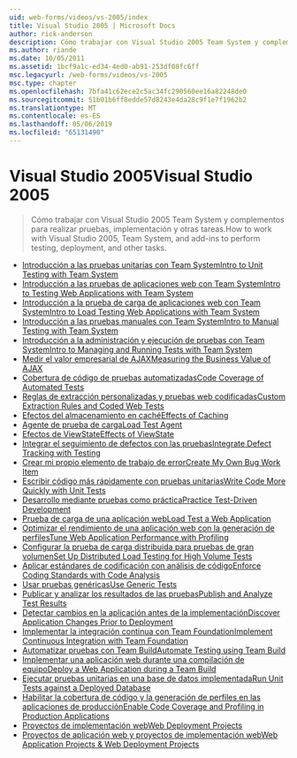 ```yaml
---
uid: web-forms/videos/vs-2005/index
title: Visual Studio 2005 | Microsoft Docs
author: rick-anderson
description: Cómo trabajar con Visual Studio 2005 Team System y complementos para realizar pruebas, implementación y otras tareas.
ms.author: riande
ms.date: 10/05/2011
ms.assetid: 1bcf9a1c-ed34-4ed0-ab91-253df08fc6ff
msc.legacyurl: /web-forms/videos/vs-2005
msc.type: chapter
ms.openlocfilehash: 7bfa41c62ece2c5ac34fc290560ee16a82248de0
ms.sourcegitcommit: 51b01b6ff8edde57d8243e4da28c9f1e7f1962b2
ms.translationtype: MT
ms.contentlocale: es-ES
ms.lasthandoff: 05/06/2019
ms.locfileid: "65131490"
---
```

# <a name="visual-studio-2005"></a><span data-ttu-id="3ee84-103">Visual Studio 2005</span><span class="sxs-lookup"><span data-stu-id="3ee84-103">Visual Studio 2005</span></span>

> <span data-ttu-id="3ee84-104">Cómo trabajar con Visual Studio 2005 Team System y complementos para realizar pruebas, implementación y otras tareas.</span><span class="sxs-lookup"><span data-stu-id="3ee84-104">How to work with Visual Studio 2005, Team System, and add-ins to perform testing, deployment, and other tasks.</span></span>

- [<span data-ttu-id="3ee84-105">Introducción a las pruebas unitarias con Team System</span><span class="sxs-lookup"><span data-stu-id="3ee84-105">Intro to Unit Testing with Team System</span></span>](introduction-to-unit-testing-with-team-system.md)
- [<span data-ttu-id="3ee84-106">Introducción a las pruebas de aplicaciones web con Team System</span><span class="sxs-lookup"><span data-stu-id="3ee84-106">Intro to Testing Web Applications with Team System</span></span>](introduction-to-testing-web-applications-with-team-system.md)
- [<span data-ttu-id="3ee84-107">Introducción a la prueba de carga de aplicaciones web con Team System</span><span class="sxs-lookup"><span data-stu-id="3ee84-107">Intro to Load Testing Web Applications with Team System</span></span>](introduction-to-load-testing-web-applications-with-team-system.md)
- [<span data-ttu-id="3ee84-108">Introducción a las pruebas manuales con Team System</span><span class="sxs-lookup"><span data-stu-id="3ee84-108">Intro to Manual Testing with Team System</span></span>](introduction-to-manual-testing-with-team-system.md)
- [<span data-ttu-id="3ee84-109">Introducción a la administración y ejecución de pruebas con Team System</span><span class="sxs-lookup"><span data-stu-id="3ee84-109">Intro to Managing and Running Tests with Team System</span></span>](introduction-to-managing-and-running-tests-with-team-system.md)
- [<span data-ttu-id="3ee84-110">Medir el valor empresarial de AJAX</span><span class="sxs-lookup"><span data-stu-id="3ee84-110">Measuring the Business Value of AJAX</span></span>](measuring-the-business-value-of-ajax.md)
- [<span data-ttu-id="3ee84-111">Cobertura de código de pruebas automatizadas</span><span class="sxs-lookup"><span data-stu-id="3ee84-111">Code Coverage of Automated Tests</span></span>](code-coverage-of-automated-tests.md)
- [<span data-ttu-id="3ee84-112">Reglas de extracción personalizadas y pruebas web codificadas</span><span class="sxs-lookup"><span data-stu-id="3ee84-112">Custom Extraction Rules and Coded Web Tests</span></span>](custom-extraction-rules-and-coded-web-tests.md)
- [<span data-ttu-id="3ee84-113">Efectos del almacenamiento en caché</span><span class="sxs-lookup"><span data-stu-id="3ee84-113">Effects of Caching</span></span>](the-effects-of-caching.md)
- [<span data-ttu-id="3ee84-114">Agente de prueba de carga</span><span class="sxs-lookup"><span data-stu-id="3ee84-114">Load Test Agent</span></span>](using-the-load-test-agent.md)
- [<span data-ttu-id="3ee84-115">Efectos de ViewState</span><span class="sxs-lookup"><span data-stu-id="3ee84-115">Effects of ViewState</span></span>](the-effects-of-viewstate.md)
- [<span data-ttu-id="3ee84-116">Integrar el seguimiento de defectos con las pruebas</span><span class="sxs-lookup"><span data-stu-id="3ee84-116">Integrate Defect Tracking with Testing</span></span>](how-do-i-integrate-defect-tracking-with-testing.md)
- [<span data-ttu-id="3ee84-117">Crear mi propio elemento de trabajo de error</span><span class="sxs-lookup"><span data-stu-id="3ee84-117">Create My Own Bug Work Item</span></span>](how-do-i-create-my-own-bug-work-item.md)
- [<span data-ttu-id="3ee84-118">Escribir código más rápidamente con pruebas unitarias</span><span class="sxs-lookup"><span data-stu-id="3ee84-118">Write Code More Quickly with Unit Tests</span></span>](how-do-i-write-code-more-quickly-with-unit-tests.md)
- [<span data-ttu-id="3ee84-119">Desarrollo mediante pruebas como práctica</span><span class="sxs-lookup"><span data-stu-id="3ee84-119">Practice Test-Driven Development</span></span>](how-do-i-practice-test-driven-development.md)
- [<span data-ttu-id="3ee84-120">Prueba de carga de una aplicación web</span><span class="sxs-lookup"><span data-stu-id="3ee84-120">Load Test a Web Application</span></span>](how-do-i-load-test-a-web-application.md)
- [<span data-ttu-id="3ee84-121">Optimizar el rendimiento de una aplicación web con la generación de perfiles</span><span class="sxs-lookup"><span data-stu-id="3ee84-121">Tune Web Application Performance with Profiling</span></span>](how-do-i-tune-web-application-performance-with-profiling.md)
- [<span data-ttu-id="3ee84-122">Configurar la prueba de carga distribuida para pruebas de gran volumen</span><span class="sxs-lookup"><span data-stu-id="3ee84-122">Set Up Distributed Load Testing for High Volume Tests</span></span>](how-do-i-set-up-distributed-load-testing-for-high-volume-tests.md)
- [<span data-ttu-id="3ee84-123">Aplicar estándares de codificación con análisis de código</span><span class="sxs-lookup"><span data-stu-id="3ee84-123">Enforce Coding Standards with Code Analysis</span></span>](how-do-i-enforce-coding-standards-with-code-analysis.md)
- [<span data-ttu-id="3ee84-124">Usar pruebas genéricas</span><span class="sxs-lookup"><span data-stu-id="3ee84-124">Use Generic Tests</span></span>](how-do-i-use-generic-tests.md)
- [<span data-ttu-id="3ee84-125">Publicar y analizar los resultados de las pruebas</span><span class="sxs-lookup"><span data-stu-id="3ee84-125">Publish and Analyze Test Results</span></span>](how-do-i-publish-and-analyze-test-results.md)
- [<span data-ttu-id="3ee84-126">Detectar cambios en la aplicación antes de la implementación</span><span class="sxs-lookup"><span data-stu-id="3ee84-126">Discover Application Changes Prior to Deployment</span></span>](how-do-i-discover-application-changes-prior-to-deployment.md)
- [<span data-ttu-id="3ee84-127">Implementar la integración continua con Team Foundation</span><span class="sxs-lookup"><span data-stu-id="3ee84-127">Implement Continuous Integration with Team Foundation</span></span>](how-do-i-implement-continuous-integration-with-team-foundation.md)
- [<span data-ttu-id="3ee84-128">Automatizar pruebas con Team Build</span><span class="sxs-lookup"><span data-stu-id="3ee84-128">Automate Testing using Team Build</span></span>](how-do-i-automate-testing-using-team-build.md)
- [<span data-ttu-id="3ee84-129">Implementar una aplicación web durante una compilación de equipo</span><span class="sxs-lookup"><span data-stu-id="3ee84-129">Deploy a Web Application during a Team Build</span></span>](how-do-i-deploy-a-web-application-during-a-team-build.md)
- [<span data-ttu-id="3ee84-130">Ejecutar pruebas unitarias en una base de datos implementada</span><span class="sxs-lookup"><span data-stu-id="3ee84-130">Run Unit Tests against a Deployed Database</span></span>](how-do-i-run-unit-tests-against-a-deployed-database.md)
- [<span data-ttu-id="3ee84-131">Habilitar la cobertura de código y la generación de perfiles en las aplicaciones de producción</span><span class="sxs-lookup"><span data-stu-id="3ee84-131">Enable Code Coverage and Profiling in Production Applications</span></span>](how-do-i-enable-code-coverage-and-profiling-in-production-applications.md)
- [<span data-ttu-id="3ee84-132">Proyectos de implementación web</span><span class="sxs-lookup"><span data-stu-id="3ee84-132">Web Deployment Projects</span></span>](web-deployment-projects.md)
- [<span data-ttu-id="3ee84-133">Proyectos de aplicación web y proyectos de implementación web</span><span class="sxs-lookup"><span data-stu-id="3ee84-133">Web Application Projects & Web Deployment Projects</span></span>](web-application-projects-web-deployment-projects.md)
